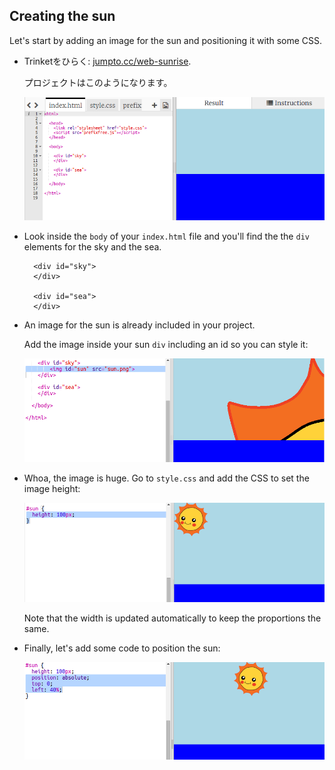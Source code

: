 ## Creating the sun

Let's start by adding an image for the sun and positioning it with some CSS.

+ Trinketをひらく: <a href="http://jumpto.cc/web-sunrise" target="_blank">jumpto.cc/web-sunrise</a>.
    
    プロジェクトはこのようになります。
    
    ![スクリーンショット](images/sunrise-starter.png)

+ Look inside the `body` of your `index.html` file and you'll find the the `div` elements for the sky and the sea.
    
        <div id="sky">
        </div>
        
        <div id="sea">
        </div>
        

+ An image for the sun is already included in your project.
    
    Add the image inside your sun `div` including an id so you can style it:
    
    ![スクリーンショット](images/sunrise-sun-image.png)

+ Whoa, the image is huge. Go to `style.css` and add the CSS to set the image height:
    
    ![スクリーンショット](images/sunrise-sun-height.png)
    
    Note that the width is updated automatically to keep the proportions the same.

+ Finally, let's add some code to position the sun:
    
    ![スクリーンショット](images/sunrise-sun-position.png)